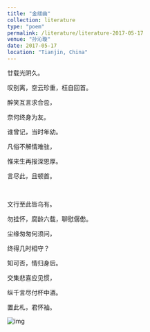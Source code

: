 ```yaml
---
title: "金缕曲"
collection: literature
type: "poem"
permalink: /literature/literature-2017-05-17
venue: "孙沁璇"
date: 2017-05-17
location: "Tianjin, China"
---
```



廿载光阴久。

叹别离，空云珍重，枉自回首。

醉笑互言求合卺，

奈何终身为友。

谁曾记，当时年幼。

凡俗不解情难驻，

惟来生再报深恩厚。

言尽此，且顿首。

<br>

文行至此皆乌有。

勿挂怀，腐龄六载，聊慰僝僽。

尘缘匆匆何须问，

终得几时相守？

知可否，情归身后。

交集悲喜应见惯，

纵千言尽付杯中酒。

置此札，君怀袖。

![img](https://sunqinxuan.github.io/images/literature-2017-05-17-img1.jpg)